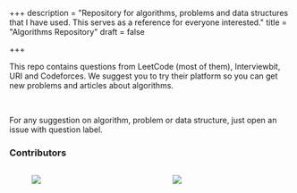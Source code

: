 +++
description = "Repository for algorithms, problems and data structures that I have used. This serves as a reference for everyone interested."
title = "Algorithms Repository"
draft = false

+++

<div class="container">
  <div class="has-text-justified">
    <p>
      This repo contains questions from LeetCode (most of them), Interviewbit, URI and Codeforces. We suggest you to try their platform so you can get new problems and articles about algorithms.
    </p>
    <br/>
    <p>
      For any suggestion on algorithm, problem or data structure, just open an issue with question label.
    </p>
  </div>
</div>

<section class="section">
  <div class="container">
    <h3 class="is-size-3 has-text-weight-bold">Contributors</h3>
    <div class="columns is-multiline is-centered">
      <div class="column is-2 is-horizontal-center is-flex">
        <figure class="image is-128x128 ">
          <img class="is-rounded" src="https://avatars2.githubusercontent.com/u/5986103?s=400&v=4"/>
        </figure>
      </div>
      <div class="column is-2 is-horizontal-center is-flex">
        <figure class="image is-128x128 ">
          <img class="is-rounded" src="https://avatars1.githubusercontent.com/u/3476247?s=400&v=4"/>
        </figure>
      </div>
    <div/>
  </div>

</section>
